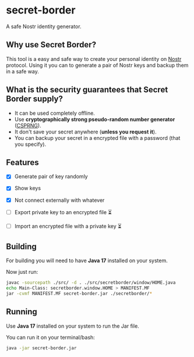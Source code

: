 # secret-border

A safe Nostr identity generator.

## Why use Secret Border?

This tool is a easy and safe way to create your personal identity on [Nostr](https://nostr.com/) protocol. Using it you can to generate a pair of Nostr keys and backup them in a safe way.

## What is the security guarantees that Secret Border supply?

 - It can be used completely offline.
 - Use **cryptographically strong pseudo-random number generator** ([CSPRNG](https://en.wikipedia.org/wiki/Cryptographically_secure_pseudorandom_number_generator)).
 - It don't save your secret anywhere (**unless you request it**).
 - You can backup your secret in a encrypted file with a password (that you specify). 

## Features

 - [x] Generate pair of key randomly
 - [x] Show keys
 - [x] Not connect externally with whatever
 - [ ] Export private key to an encrypted file ⏳
 - [ ] Import an encrypted file with a private key ⏳
   

## Building

For building you will need to have **Java 17** installed on your system. 

Now just run:
  

```bash
javac -sourcepath ./src/ -d . ./src/secretborder/window/HOME.java
echo Main-Class: secretborder.window.HOME > MANIFEST.MF
jar -cvmf MANIFEST.MF secret-border.jar ./secretborder/*
```
   

## Running

Use **Java 17** installed on your system to run the Jar file.

You can run it on your terminal/bash:
  
```bash
java -jar secret-border.jar
```
